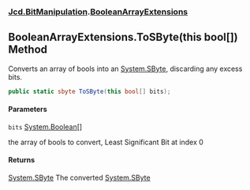 ### [Jcd.BitManipulation](Jcd.BitManipulation.md 'Jcd.BitManipulation').[BooleanArrayExtensions](Jcd.BitManipulation.BooleanArrayExtensions.md 'Jcd.BitManipulation.BooleanArrayExtensions')

## BooleanArrayExtensions.ToSByte(this bool[]) Method

Converts an array of bools into
an [System.SByte](https://docs.microsoft.com/en-us/dotnet/api/System.SByte 'System.SByte'), discarding any excess bits.

```csharp
public static sbyte ToSByte(this bool[] bits);
```

#### Parameters

<a name='Jcd.BitManipulation.BooleanArrayExtensions.ToSByte(thisbool[]).bits'></a>

`bits` [System.Boolean](https://docs.microsoft.com/en-us/dotnet/api/System.Boolean 'System.Boolean')[[]](https://docs.microsoft.com/en-us/dotnet/api/System.Array 'System.Array')

the array of bools to convert, Least Significant Bit at index 0

#### Returns

[System.SByte](https://docs.microsoft.com/en-us/dotnet/api/System.SByte 'System.SByte')
The converted [System.SByte](https://docs.microsoft.com/en-us/dotnet/api/System.SByte 'System.SByte')